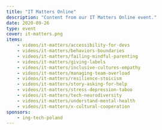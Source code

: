 ```yaml
---
title: "IT Matters Online"
description: "Content from our IT Matters Online event."
date: 2020-09-26
type: event
cover: it-matters.png
items:
    - videos/it-matters/accessibility-for-devs
    - videos/it-matters/behaviors-boundaries
    - videos/it-matters/failing-mindful-parenting
    - videos/it-matters/giving-labels
    - videos/it-matters/inclusive-cultures-empathy
    - videos/it-matters/managing-team-overload
    - videos/it-matters/resilience-stoicism
    - videos/it-matters/story-asking-for-help
    - videos/it-matters/stress-depression-taboo
    - videos/it-matters/tech-neurodiversity
    - videos/it-matters/understand-mental-health
    - videos/it-matters/x-cultural-cooperation
sponsors:
    - ing-tech-poland
---
```


